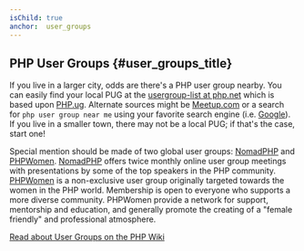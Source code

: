 ```yaml
---
isChild: true
anchor:  user_groups
---
```


## PHP User Groups {#user_groups_title}

If you live in a larger city, odds are there's a PHP user group nearby. You can easily find your local PUG at
the [usergroup-list at php.net][php-uglist] which is based upon [PHP.ug][php-ug]. Alternate sources might be
[Meetup.com][meetup] or a search for ```php user group near me``` using your favorite search engine
(i.e. [Google][google]). If you live in a smaller town, there may not be a local PUG; if that's the case, start one!

Special mention should be made of two global user groups: [NomadPHP] and [PHPWomen]. [NomadPHP] offers twice monthly
online user group meetings with presentations by some of the top speakers in the PHP community.
[PHPWomen] is a non-exclusive user group originally targeted towards the women in the PHP world. Membership is open to
everyone who supports a more diverse community. PHPWomen provide a network for support, mentorship and education, and
generally promote the creating of a "female friendly" and professional atmosphere.

[Read about User Groups on the PHP Wiki][php-wiki]

[google]: https://www.google.com/search?q=php+user+group+near+me
[meetup]: http://www.meetup.com/find/
[php-ug]: http://php.ug/
[NomadPHP]: https://nomadphp.com/
[PHPWomen]: http://phpwomen.org/
[php-wiki]: https://wiki.php.net/usergroups
[php-uglist]: http://php.net/ug.php
